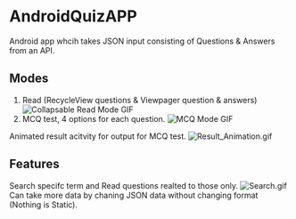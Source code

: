 # AndroidQuizAPP
Android app whcih takes JSON input consisting of Questions & Answers from an API.

## Modes

1. Read (RecycleView questions & Viewpager question & answers)
![Collapsable Read Mode GIF](GIFs/MCQTest.gif)
2. MCQ test, 4 options for each question.
![MCQ Mode GIF](GIFs/Start_CollapsibleToolbar.gif)

 Animated result acitvity for output for MCQ test.
 ![Result_Animation.gif](GIFs/Result_Animation.gif)
 

## Features
Search specifc term and Read questions realted to those only.
![Search.gif](GIFs/Search.gif)
Can take more data by chaning JSON data without changing format (Nothing is Static).

